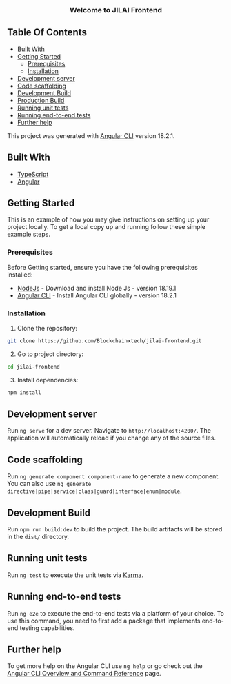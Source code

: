 
<br/>
  <h3 align="center">Welcome to JILAI Frontend</h3>

## Table Of Contents

- [Built With](#built-with)
- [Getting Started](#getting-started)
  - [Prerequisites](#prerequisites)
  - [Installation](#installation)
- [Development server](#development-server)
- [Code scaffolding](#code-scaffolding)
- [Development Build](#development-build)
- [Production Build](#production-build)
- [Running unit tests](#running-unit-tests)
- [Running end-to-end tests](#running-end-to-end-tests)
- [Further help](#further-help)


This project was generated with [Angular CLI](https://github.com/angular/angular-cli) version 18.2.1.

## Built With

- [TypeScript](https://www.typescriptlang.org/)
- [Angular](https://angular.io/)

## Getting Started

This is an example of how you may give instructions on setting up your project locally.
To get a local copy up and running follow these simple example steps.

### Prerequisites

Before Getting started, ensure you have the following prerequisites installed:

- [NodeJs](https://nodejs.org/en) - Download and install Node Js - version 18.19.1
- [Angular CLI](https://angular.io/guide/setup-local) - Install Angular CLI globally - version 18.2.1

### Installation

1. Clone the repository:

```sh
git clone https://github.com/Blockchainxtech/jilai-frontend.git
```

2. Go to project directory:

```sh
cd jilai-frontend
```

3. Install dependencies:

```sh
npm install
```


## Development server

Run `ng serve` for a dev server. Navigate to `http://localhost:4200/`. The application will automatically reload if you change any of the source files.

## Code scaffolding

Run `ng generate component component-name` to generate a new component. You can also use `ng generate directive|pipe|service|class|guard|interface|enum|module`.

## Development Build

Run `npm run build:dev` to build the project. The build artifacts will be stored in the `dist/` directory.

## Running unit tests

Run `ng test` to execute the unit tests via [Karma](https://karma-runner.github.io).

## Running end-to-end tests

Run `ng e2e` to execute the end-to-end tests via a platform of your choice. To use this command, you need to first add a package that implements end-to-end testing capabilities.

## Further help

To get more help on the Angular CLI use `ng help` or go check out the [Angular CLI Overview and Command Reference](https://angular.io/cli) page.
